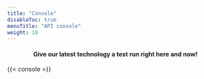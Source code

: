 ```yaml
---
title: "Console"
disableToc: true
menuTitle: "API console"
weight: 10
---
```


#### <center>Give our latest technology a test run right here and now!      


{{< console >}}
